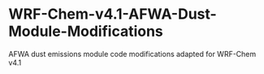 # WRF-Chem-v4.1-AFWA-Dust-Module-Modifications
AFWA dust emissions module code modifications adapted for WRF-Chem v4.1
